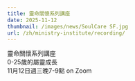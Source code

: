 ```yaml
---
title: 靈命關懷系列講座
date: 2025-11-12
thumbnail: /images/news/SoulCare SF.jpg
url: /zh/ministry-institute/recording/
---
```

靈命關懷系列講座\
0-25歲的屬靈成長\
11月12日週三晚7-9點 on Zoom
